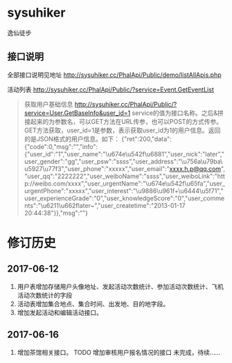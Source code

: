 # sysuhiker
逸仙徒步

## 接口说明
全部接口说明见地址
http://sysuhiker.cc/PhalApi/Public/demo/listAllApis.php

活动列表
http://sysuhiker.cc/PhalApi/Public/?service=Event.GetEventList

>获取用户基础信息
http://sysuhiker.cc/PhalApi/Public/?service=User.GetBaseInfo&user_id=1
service的值为接口名称。之后&拼接起来的为参数名，可以GET方法在URL传参，也可以POST的方式传参。
GET方法获取，user_id=1是参数，表示获取user_id为1的用户信息。返回的是JSON格式的用户信息。如下：
{"ret":200,"data":{"code":0,"msg":"","info":{"user_id":"1","user_name":"\u674e\u542f\u6881","user_nick":"later","user_gender":"gg","user_psw":"ssss","user_address":"\u756a\u79ba\u5927\u77f3","user_phone":"xxxxx","user_email":"xxxx.h.p@qq.com","user_qq":"2222222","user_weiboName":"ssss","user_weiboLink":"http:\/\/weibo.com\/xxxx","user_urgentName":"\u674e\u542f\u65fa","user_urgentPhone":"xxxxx","user_interest":"\u9886\u961f+\u6444\u5f71","user_experienceGrade":"0","user_knowledgeScore":"0","user_comments":"\u6211\u662flater~","user_createtime":"2013-01-17 20:44:38"}},"msg":""}

# 修订历史

## 2017-06-12
1. 用户表增加存储用户头像地址、发起活动次数统计、参加活动次数统计、飞机活动次数统计的字段
2. 活动表增加集合地点、集合时间、出发地、目的地字段。
3. 增加发起活动和编辑活动接口。

## 2017-06-16
1. 增加茶馆相关接口。
TODO 增加审核用户报名情况的接口
未完成，待续……